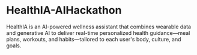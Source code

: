 # HealthIA-AIHackathon
HealthIA is an AI-powered wellness assistant that combines wearable data and generative AI to deliver real-time personalized health guidance—meal plans, workouts, and habits—tailored to each user's body, culture, and goals.

